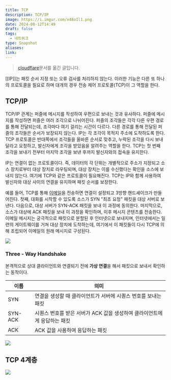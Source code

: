 ```yaml
---
title: TCP
description: TCP/IP
image: https://i.imgur.com/x48oIl1.png
date: 2024-08-12T14:49
draft: false
tags:
  - 네트워크
type: Snapshot
aliases:
link:
---
```


> [cloudflare](https://www.cloudflare.com/ko-kr/learning/ddos/glossary/tcp-ip/)문서를 옮긴 글입니다.

[[IP]]는 패킷 순서 지정 또는 오류 검사를 처리하지 않는다. 이러한 기능은 다른 또 하나의 프로토콜을 필요로 하며 대개의 경우 전송 제어 프로토콜(TCP)이 그 역할을 한다.

## TCP/IP

TCP/IP 관계는 퍼즐에 메시지를 작성하여 우편으로 보내는 것과 유사하다. 퍼즐에 메시지를 작성하면 퍼즐은 여러 조각으로 나뉘어진다. 퍼즐의 조각들은 각각 다른 우편 경로를 통해 전달되는데, 조각마다 여기 걸리는 시간이 다르다. 다른 경로를 통해 전달된 퍼즐의 조각들은 순서가 보장되지 않는다. IP는 각 조각이 목적지 주소에 도착하도록 한다. TCP 프로토콜은 반대쪽에서 조각들을 올바른 순서로 맞추고, 누락된 조각을 다시 보내달라고 요청하고, 발신자에게 조각을 받았음을 알려주는 역할을 한다. TCP는 첫 번째 조각을 보내기 전부터 마지막 조각을 보낸 후까지 발신자와의 접속을 유지한다.

IP는 연결이 없는 프로토콜이다. 즉, 데이터의 각 단위는 개별적으로 주소가 지정되고 소스 장치로부터 대상 장치로 라우팅되며, 대상 장치는 이를 수신했다는 확인을 소스에 보내지 않는다. 여기에 TCP와 같은 프로토콜이 필요해진다. TCP는 IP와 함께 사용하여 발신자와 대상 사이의 연결을 유지하며 패킷 순서를 보장한다.

예를 들어, TCP를 통해 [이메일](https://www.cloudflare.com/learning/email-security/what-is-email/)을 전송하면 연결이 설정되고 3방향 핸드셰이크가 만들어진다. 첫째, 대화를 시작할 수 있도록 소스가 SYN "최초 요청" 패킷을 대상 서버로 보낸다. 다음으로, 대상 서버가 SYN-ACK 패킷을 보내 이 과정에 동의한다. 마지막으로, 소스가 대상에 ACK 패킷을 보내 이 과정을 확인하며, 이후 메시지 콘텐츠를 전송한다. 이메일 메시지는 궁극적으로 패킷으로 분할된 후 인터넷으로 보내지며, 인터넷에서는 일련의 게이트웨이를 거쳐 대상 장치에 도착하는데, 여기에서 이 패킷들이 다시 TCP에 의해 조립되어 이메일의 원래 메시지로 구성된다.

![](https://i.imgur.com/DmgbFO1.png)

### Three - Way Handshake

본격적으로 상대 클라이언트와 연결되기 전에 **가상 연결**을 해서 패킷으로 보내서 확인하는 동작이다.

| 이름    | 의미                                                                     |
| ------- | ------------------------------------------------------------------------ |
| SYN     | 연결을 생성할 때 클라이언트가 서버에 시퀀스 번호를 보내는 패킷           |
| SYN-ACK | 시퀀스 번호를 받은 서버가 ACK 값을 생성하여 클라이언트에게 응답하는 패킷 |
| ACK     | ACK 값을 사용하여 응답하는 패킷                                          |

![](https://i.imgur.com/XtCuWz1.png)

## TCP 4계층

![](https://i.imgur.com/642y9Ay.png)
